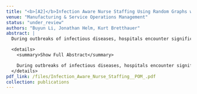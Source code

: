 ```yaml
---
title: "<b>[A2]</b>Infection Aware Nurse Staffing Using Random Graphs with Hidden Health Status"
venue: "Manufacturing & Service Operations Management"
status: "under_review"
authors: "Buyun Li, Jonathan Helm, Kurt Bretthauer"
abstract: |
  During outbreaks of infectious diseases, hospitals encounter significant challenges in making well-informed nurse staffing decisions. The dilemma during these outbreaks involves a simultaneous increase in inpatient admissions and a notably elevated rate of nurse absenteeism caused by infections. [...] 

  <details>
    <summary>Show Full Abstract</summary>

    During outbreaks of infectious diseases, hospitals encounter significant challenges in making well-informed nurse staffing decisions. The dilemma during these outbreaks involves a simultaneous increase in inpatient admissions during disease outbreaks and a notably elevated rate of nurse absenteeism caused by infections. The unobservable nature of nurse infection time, incubation period, and number of nurses infected but yet to show symptoms adds complexity to understanding when and how nurses are infected. Lack of this critical information restricts hospital managers from implementing effective and informed operational strategies and staffing plans, limiting their ability to proactively address the staffing crisis during an outbreak. We develop a dynamic random graph model with hidden nurse health status to examine the interplay between staffing policies and infection transmission dynamics. Our model extends existing random graph frameworks by incorporating nurse health status (healthy, incubation, symptomatic) as a latent variable that is endogenously linked to the evolution of disease transmission networks. Within this framework, we design an estimation procedure that maps nurse characteristics to disease transmission rates across patient-to-nurse, nurse-to-nurse, and community-to-nurse interactions. This approach enables dynamic tracking of infection sources, locations, and timing. Using data from the IU-Health hospital system during the COVID-19 pandemic, we perform counterfactual analyses to assess the effectiveness of mitigation and staffing policies aimed at protecting nurses from infections. We find that hospitals can reduce nurse absenteeism due to infection by up to 25% through improved staffing levels and workload management. Furthermore, when establishing dedicated units for the care of infectious patients, simply isolating infected patients is insufficient; it is crucial to assign a fixed group of nurses exclusively to these patients to minimize cross-infection.
  </details>
pdf_link: /files/Infection_Aware_Nurse_Staffing__POM_.pdf
collection: publications
---
```

